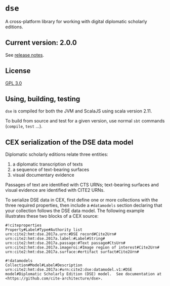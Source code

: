 # `dse`

A cross-platform library for working with digital diplomatic scholarly editions.

## Current version: 2.0.0

See [release notes](releases.md).

## License

[GPL 3.0](https://opensource.org/licenses/gpl-3.0.html)

## Using, building, testing

`dse` is compiled for both the JVM and ScalaJS using scala version  2.11.

To build from source and test for a given version, use normal `sbt` commands (`compile`, `test` ...).

## CEX serialization of the DSE data model

Diplomatic scholarly editions relate three entities:

1. a diplomatic transcription of texts
2. a sequence of text-bearing surfaces
3. visual documentary evidence

Passages of text are identified with CTS URNs;  text-bearing surfaces and visual evidence are identified with CITE2 URNs.  

To serialize DSE data in CEX, first define one or more collections with the three required  properties, then include a `#datamodels` section declaring that your collection follows the DSE data model. The following example illustrates these two blocks of a CEX source:


    #!citeproperties
    Property#Label#Type#Authority list
    urn:cite2:hmt:dse.2017a.urn:#DSE record#Cite2Urn#
    urn:cite2:hmt:dse.2017a.label:#Label#String#
    urn:cite2:hmt:dse.2017a.passage:#Text passage#CtsUrn#
    urn:cite2:hmt:dse.2017a.imageroi:#Image region of interest#Cite2Urn#
    urn:cite2:hmt:dse.2017a.surface:#ertifact surfact#Cite2Urn#

    #!datamodels
    Collection#Model#Label#Description
    urn:cite2:hmt:dse.2017a:#urn:cite2:dse:datamodel.v1:#DSE model#Diplomatic Scholarly Edition (DSE) model.  See documentation at <https://github.com/cite-architecture/dse>.
